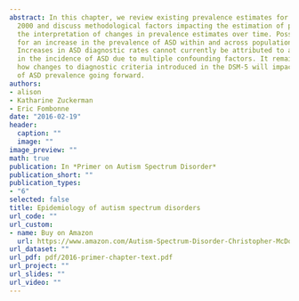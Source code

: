 ```yaml
---
abstract: In this chapter, we review existing prevalence estimates for ASDs since
  2000 and discuss methodological factors impacting the estimation of prevalence and
  the interpretation of changes in prevalence estimates over time. Possible explanations
  for an increase in the prevalence of ASD within and across populations are considered.
  Increases in ASD diagnostic rates cannot currently be attributed to a true increase
  in the incidence of ASD due to multiple confounding factors. It remains to be seen
  how changes to diagnostic criteria introduced in the DSM-5 will impact estimates
  of ASD prevalence going forward.
authors:
- alison
- Katharine Zuckerman
- Eric Fombonne
date: "2016-02-19"
header:
  caption: ""
  image: ""
image_preview: ""
math: true
publication: In *Primer on Autism Spectrum Disorder*
publication_short: ""
publication_types:
- "6"
selected: false
title: Epidemiology of autism spectrum disorders
url_code: ""
url_custom:
- name: Buy on Amazon
  url: https://www.amazon.com/Autism-Spectrum-Disorder-Christopher-McDougle/dp/019934972X/ref=sr_1_1?ie=UTF8&qid=1516640986&sr=8-1&keywords=primer+on+autism
url_dataset: ""
url_pdf: pdf/2016-primer-chapter-text.pdf
url_project: ""
url_slides: ""
url_video: ""
---
```

